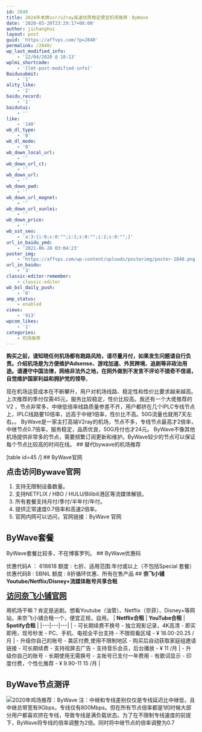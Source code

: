 ```yaml
---
id: 2840
title: 2024年老牌ssr/v2ray高速优质稳定便宜机场推荐：ByWave
date: '2020-03-20T23:29:17+08:00'
author: jichanghui
layout: post
guid: 'https://affvps.com/?p=2840'
permalink: /2840/
wp_last_modified_info:
    - '22/04/2020 @ 18:13'
wplmi_shortcode:
    - '[lmt-post-modified-info]'
Baidusubmit:
    - '1'
ality_like:
    - '2'
baidu_record:
    - '1'
baidutui:
    - ''
like:
    - '140'
wb_dl_type:
    - '0'
wb_dl_mode:
    - '0'
wb_down_local_url:
    - ''
wb_down_url_ct:
    - ''
wb_down_url:
    - ''
wb_down_pwd:
    - ''
wb_down_url_magnet:
    - ''
wb_down_url_xunlei:
    - ''
wb_down_price:
    - ''
wb_sst_seo:
    - 'a:3:{i:0;s:0:"";i:1;s:0:"";i:2;s:0:"";}'
url_in_baidu_ymd:
    - '2021-06-28 03:04:23'
poster_img:
    - 'https://affvps.com/wp-content/uploads/posterimg/poster-2840.png'
url_in_baidu:
    - '3'
classic-editor-remember:
    - classic-editor
wb_bsl_daily_push:
    - '0'
amp_status:
    - enabled
views:
    - '913'
wpcom_likes:
    - '1'
categories:
    - 机场推荐
---
```


**购买之前，请知晓任何机场都有跑路风险，请尽量月付，如果发生问题请自行负责。介绍机场是为方便维护Adsense、游戏加速、外贸跨境、追剧等非政治用途。请遵守中国法律，网络非法外之地，在网外做到不发言不评论不猎奇不信谣，自觉维护国家利益和拥护党的领导**。

 现在机场运营成本在不断攀升，用户对机场线路、稳定性和性价比要求越来越高。 上次推荐的季付仅需45元，服务比较稳定，性价比较高。我还有一个大佬推荐的 V2 ，节点非常多，中继低倍率线路质量参差不齐，用户都挤在几个IPLC专线节点上，IPLC线路要10倍率，远高于中继1倍率，性价比不高。50G流量也就用7天左右。。 ByWave是一家主打高端V2ray的机场，节点不多，专线节点最高才2倍率，中继节点0.7倍率，服务稳定，品质优良，50G月付也才24元。 ByWave不像其他机场提供非常多的节点，需要频繁订阅更新和维护。ByWave较少的节点可以保证每个节点比较高的时间在线。 ## 替代bywave的机场推荐

 \[table id=45 /\] ## ByWave官网

<span style="font-size: 20px;">**点击访问Bywave官网**</span>

1. 支持无限制设备数量。
2. 支持NETFLIX / HBO / HULU/Bilibili港区等流媒体解锁。
3. 所有套餐支持月付/季付/半年付/年付。
4. 提供正常速度0.7倍率和高速2倍率。
5. 官网内网可以访问，官网链接：ByWave 官网
 
## ByWave套餐

 ByWave套餐比较多，不在博客罗列。 ## ByWave优惠码

 优惠代码A ： 618618 额度 : 七折、适用范围:年付或以上（不包括Special 套餐） 优惠代码B : SBNIL 额度 : 8折循环优惠、所有在售产品 ## **奈飞小铺Youtube/Netflix/Disney+流媒体账号共享合租**

<span style="font-size: 20px;">**[访问奈飞小铺官网](https://affvps.com/naifeixiaopu)**</span>

 用机场干嘛？肯定是追剧。想看Youtube（油管）、Netflix（奈菲）、Disney+等网站，来奈飞小铺合租一个，便宜正规，自用。 | **Netflix合租** | **YouTube合租** | **Spotify合租** |
|---|---|---|
| - 可长期续费不换号 - 独立观影记录，4K高清 - 即买即用，现号秒发 - PC、手机、电视全平台支持 - 不限观看区域 - ¥ 18.00-20.25 /月 | - 升级你自己的账号 - 美区付费,使用不限制地区 - 购买后自动获取家庭组邀请链接 - 可长期续费 - 支持视屏去广告 - 支持音乐会员，后台播放 - ¥ 11 /月 | - 升级你自己的账号 - 长期使用无需换号 - 主账号已支付一年费用 - 有歌词显示 - 印度付费，个性化推荐 - ¥ 9.90-11 15 /月 |

## ByWave节点测评

 ![2020年鸡场推荐：ByWave](https://affvps.com/wp-content/uploads/2020/04/2020年鸡场推荐：bywave.png "2020年鸡场推荐：ByWave") 注：中继和专线差别仅仅是专线延迟比中继低，且中继总带宽有9Gbps，专线仅有800Mbps。但在所有节点倍率都是1的时候大部分用户都喜欢挤在专线，导致专线是满负载状态。为了在不限制专线速度的前提下，ByWave将专线的倍率调整为2倍。同时将中继节点的倍率调整为0.7